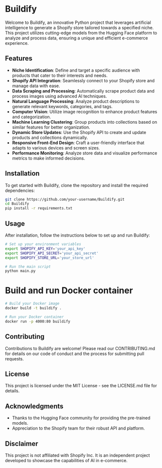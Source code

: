 # Buildify

Welcome to Buildify, an innovative Python project that leverages artificial intelligence to generate a Shopify store tailored towards a specified niche. This project utilizes cutting-edge models from the Hugging Face platform to analyze and process data, ensuring a unique and efficient e-commerce experience.

## Features

- **Niche Identification**: Define and target a specific audience with products that cater to their interests and needs.
- **Shopify API Integration**: Seamlessly connect to your Shopify store and manage data with ease.
- **Data Scraping and Processing**: Automatically scrape product data and process images using advanced AI techniques.
- **Natural Language Processing**: Analyze product descriptions to generate relevant keywords, categories, and tags.
- **Computer Vision**: Utilize image recognition to enhance product features and categorization.
- **Machine Learning Clustering**: Group products into collections based on similar features for better organization.
- **Dynamic Store Updates**: Use the Shopify API to create and update products and collections dynamically.
- **Responsive Front-End Design**: Craft a user-friendly interface that adapts to various devices and screen sizes.
- **Performance Monitoring**: Analyze store data and visualize performance metrics to make informed decisions.

## Installation

To get started with Buildify, clone the repository and install the required dependencies:

```bash
git clone https://github.com/your-username/Buildify.git
cd Buildify
pip install -r requirements.txt
```

## Usage

After installation, follow the instructions below to set up and run Buildify:

```bash
# Set up your environment variables
export SHOPIFY_API_KEY='your_api_key'
export SHOPIFY_API_SECRET='your_api_secret'
export SHOPIFY_STORE_URL='your_store_url'

# Run the main script
python main.py
```

# Build and run Docker container

```bash
# Build your Docker image
docker build -t buildify .

# Run your Docker container
docker run -p 4000:80 buildify
```

## Contributing

Contributions to Buildify are welcome! Please read our CONTRIBUTING.md for details on our code of conduct and the process for submitting pull requests.

## License

This project is licensed under the MIT License - see the LICENSE.md file for details.

## Acknowledgments

- Thanks to the Hugging Face community for providing the pre-trained models.
- Appreciation to the Shopify team for their robust API and platform.

## Disclaimer

This project is not affiliated with Shopify Inc. It is an independent project developed to showcase the capabilities of AI in e-commerce.
